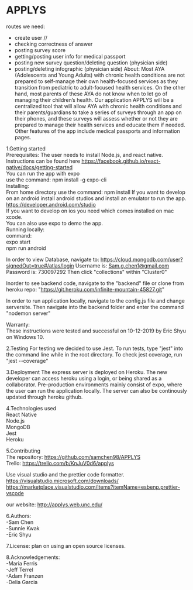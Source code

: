 # APPLYS


routes we need:
- create user // 
- checking correctness of answer
- posting survey score
- getting/posting user info for medical passport
- posting new survey question/deleting question (physician side)
- posting/deleting infographic (physician side)
About:
Most AYA (Adolescents and Young Adults) with chronic health conditions are not prepared to self-manage their
own health-focused services as they transition from pediatric to adult-focused health services. On the other
hand, most parents of these AYA do not know when to let go of managing their children’s health.
Our application APPLYS will be a centralized tool that will allow AYA with chronic health conditions and 
their parents/guardians to take a series of surveys through an app on their phones, and these surveys will 
assess whether or not they are prepared to manage their health services and educate them if needed. 
Other features of the app include medical passports and information pages.

1.Getting started  
Prerequisites:   The user needs to install Node.js, and react native. Instructions can be found here https://facebook.github.io/react-native/docs/getting-started    
You can run the app with expo  
use the command: npm install -g expo-cli  
Installing:   
From home directory use the command: npm install
If you want to develop on an android install android studios and install an emulator to run the app. https://developer.android.com/studio  
If you want to develop on ios you need which comes installed on mac xcode.  
You can also use expo to demo the app.  
Running locally:  
command:  
expo start  
npm run android

In order to view Database, navigate to: https://cloud.mongodb.com/user?signedOut=true#/atlas/login
Username is: Sam.g.chen1@gmail.com
Password is: 730097292
Then click "collections" within "Cluster0"

Inorder to see backend code, navigate to the "backend" file or clone from heroku repo: "https://git.heroku.com/infinite-mountain-45827.git" 

In order to run application locally, navigate to the config.js file and change serversite. Then navigate into the backend folder and enter the command "nodemon server"

Warranty:  
These instructions were tested and successful on 10-12-2019 by Eric Shyu on Windows 10.

2.Testing
For testing we decided to use Jest. To run tests, type "jest" into the command line while in the root directory. To check jest coverage, run "jest --coverage"

3.Deployment
The express server is deployed on Heroku. The new developer can access heroku using a login, or being shared as a collaborator. Pre-production environments mainly consist of expo, where the user can run the application locally. The server can also be continously updated through heroku github. 

4.Technologies used  
React Native  
Node.js  
MongoDB  
Jest  
Heroku

5.Contributing  
The repository: https://github.com/samchen98/APPLYS  
Trello: https://trello.com/b/KnJuV0d6/applys

Use visual studio and the prettier code formatter.
https://visualstudio.microsoft.com/downloads/
https://marketplace.visualstudio.com/items?itemName=esbenp.prettier-vscode 

our website: http://applys.web.unc.edu/

6.Authors:  
-Sam Chen  
-Sunnie Kwak  
-Eric Shyu  

7.License:
plan on using an open source licenses.

8.Acknowledgements:  
-Maria Ferris  
-Jeff Terrel  
-Adam Franzen  
-Delia Garcia
